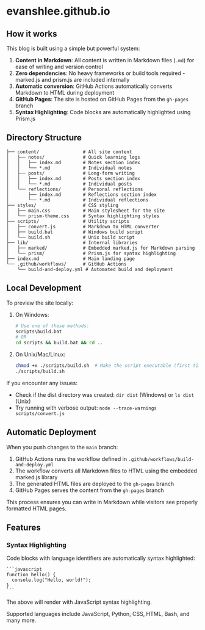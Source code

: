 # evanshlee.github.io

## How it works

This blog is built using a simple but powerful system:

1. **Content in Markdown**: All content is written in Markdown files (`.md`) for ease of writing and version control
2. **Zero dependencies**: No heavy frameworks or build tools required - marked.js and prism.js are included internally
3. **Automatic conversion**: GitHub Actions automatically converts Markdown to HTML during deployment
4. **GitHub Pages**: The site is hosted on GitHub Pages from the `gh-pages` branch
5. **Syntax Highlighting**: Code blocks are automatically highlighted using Prism.js

## Directory Structure

```text
├── content/                # All site content
│   ├── notes/              # Quick learning logs
│   │   ├── index.md        # Notes section index
│   │   └── *.md            # Individual notes
│   ├── posts/              # Long-form writing
│   │   ├── index.md        # Posts section index
│   │   └── *.md            # Individual posts
│   └── reflections/        # Personal reflections
│       ├── index.md        # Reflections section index
│       └── *.md            # Individual reflections
├── styles/                 # CSS styling
│   ├── main.css            # Main stylesheet for the site
│   └── prism-theme.css     # Syntax highlighting styles
├── scripts/                # Utility scripts
│   ├── convert.js          # Markdown to HTML converter
│   ├── build.bat           # Windows build script
│   └── build.sh            # Unix build script
├── lib/                    # Internal libraries
│   ├── marked/             # Embedded marked.js for Markdown parsing
│   └── prism/              # Prism.js for syntax highlighting
├── index.md                # Main landing page
└── .github/workflows/      # GitHub Actions
    └── build-and-deploy.yml # Automated build and deployment
```

## Local Development

To preview the site locally:

1. On Windows:

   ```bash
   # Use one of these methods:
   scripts\build.bat
   # OR
   cd scripts && build.bat && cd ..
   ```

2. On Unix/Mac/Linux:

   ```bash
   chmod +x ./scripts/build.sh  # Make the script executable (first time only)
   ./scripts/build.sh
   ```

If you encounter any issues:

- Check if the dist directory was created: `dir dist` (Windows) or `ls dist` (Unix)
- Try running with verbose output: `node --trace-warnings scripts/convert.js`

## Automatic Deployment

When you push changes to the `main` branch:

1. GitHub Actions runs the workflow defined in `.github/workflows/build-and-deploy.yml`
2. The workflow converts all Markdown files to HTML using the embedded marked.js library
3. The generated HTML files are deployed to the `gh-pages` branch
4. GitHub Pages serves the content from the `gh-pages` branch

This process ensures you can write in Markdown while visitors see properly formatted HTML pages.

## Features

### Syntax Highlighting

Code blocks with language identifiers are automatically syntax highlighted:

````text
```javascript
function hello() {
  console.log("Hello, world!");
}
```
````

The above will render with JavaScript syntax highlighting.

Supported languages include JavaScript, Python, CSS, HTML, Bash, and many more.
